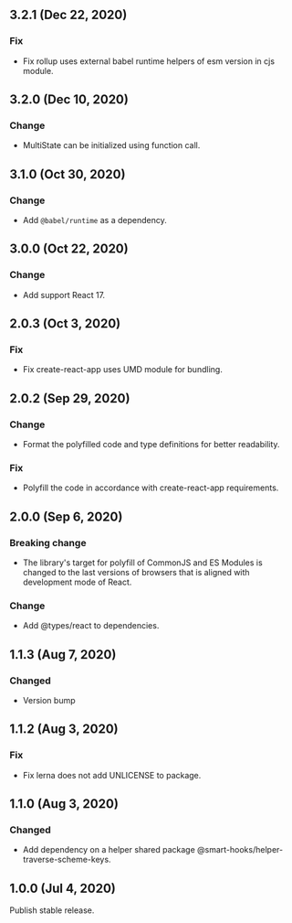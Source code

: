## 3.2.1 (Dec 22, 2020)

### Fix

- Fix rollup uses external babel runtime helpers of esm version in cjs module.

## 3.2.0 (Dec 10, 2020)

### Change

- MultiState can be initialized using function call.

## 3.1.0 (Oct 30, 2020)

### Change

- Add `@babel/runtime` as a dependency.

## 3.0.0 (Oct 22, 2020)

### Change

- Add support React 17.

## 2.0.3 (Oct 3, 2020)

### Fix

- Fix create-react-app uses UMD module for bundling.

## 2.0.2 (Sep 29, 2020)

### Change

- Format the polyfilled code and type definitions for better readability.

### Fix

- Polyfill the code in accordance with create-react-app requirements.

## 2.0.0 (Sep 6, 2020)

### Breaking change

- The library's target for polyfill of CommonJS and ES Modules is changed to the last versions of
  browsers that is aligned with development mode of React.

### Change

- Add @types/react to dependencies.

## 1.1.3 (Aug 7, 2020)

### Changed

- Version bump

## 1.1.2 (Aug 3, 2020)

### Fix

- Fix lerna does not add UNLICENSE to package.

## 1.1.0 (Aug 3, 2020)

### Changed

- Add dependency on a helper shared package @smart-hooks/helper-traverse-scheme-keys.

## 1.0.0 (Jul 4, 2020)

Publish stable release.
